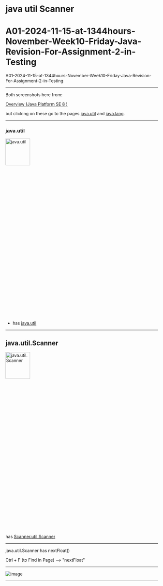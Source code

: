 # java util Scanner

# A01-2024-11-15-at-1344hours-November-Week10-Friday-Java-Revision-For-Assignment-2-in-Testing
A01-2024-11-15-at-1344hours-November-Week10-Friday-Java-Revision-For-Assignment-2-in-Testing

____

Both screenshots here from:

[Overview (Java Platform SE 8 )](https://docs.oracle.com/javase/8/docs/api/)

but clicking on these go to the pages [java.util](https://docs.oracle.com/javase/8/docs/api/java/util/package-summary.html) and [java.lang](https://docs.oracle.com/javase/8/docs/api/java/lang/package-summary.html).

____

### java.util

[<img src="https://github.com/user-attachments/assets/715cc905-3335-4218-bcc8-c8aabdb37a1d" width="40%" height="15%" alt="java.util">](https://docs.oracle.com/javase/8/docs/api/java/util/package-summary.html)

- has [java.util](https://docs.oracle.com/javase/8/docs/api/java/util/package-summary.html)

____

## java.util.Scanner

[<img src="https://github.com/user-attachments/assets/6a91c5e2-7479-4933-9072-8fd2f89b2e49" width="40%" height="15%" alt="java.util.Scanner">](https://docs.oracle.com/javase/8/docs/api/java/util/Scanner.html)

has [Scanner.util.Scanner](https://docs.oracle.com/javase/8/docs/api/java/util/Scanner.html)

____

java.util.Scanner has nextFloat()

Ctrl + F (to Find in Page) --> "nextFloat"

____

![image](https://github.com/user-attachments/assets/620e8f33-7813-4875-94f9-b4777b764d92)

____



